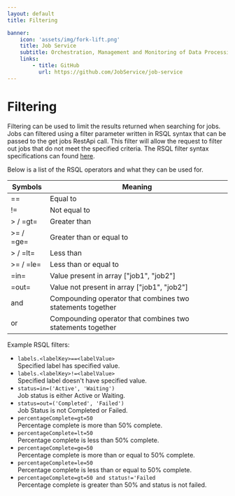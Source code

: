 ```yaml
---
layout: default
title: Filtering

banner:
    icon: 'assets/img/fork-lift.png'
    title: Job Service
    subtitle: Orchestration, Management and Monitoring of Data Processing
    links:
        - title: GitHub
          url: https://github.com/JobService/job-service
---
```


# Filtering

Filtering can be used to limit the results returned when searching for jobs.  
Jobs can filtered using a filter parameter written in RSQL syntax that can be passed to the get jobs RestApi call. 
This filter will allow the request to filter out jobs that do not meet the specified criteria. 
The RSQL filter syntax specifications can found [here](https://github.com/jirutka/rsql-parser).

Below is a list of the RSQL operators and what they can be used for.

| Symbols  | Meaning  |  
|----------|----------|  
|    ==    | Equal to |  
|    !=    | Not equal to |  
| > / =gt= | Greater than |  
| >= / =ge= | Greater than or equal to |  
| > / =lt= | Less than |  
| >= / =le= | Less than or equal to |  
| =in= | Value present in array ["job1", "job2"] |  
| =out= | Value not present in array ["job1", "job2"] |  
| and | Compounding operator that combines two statements together |  
| or | Compounding operator that combines two statements together |  

Example RSQL filters:  
- `labels.<labelKey>==<labelValue>`  
Specified label has specified value.  
- `labels.<labelKey>!=<labelValue>`  
Specified label doesn't have specified value.  
- `status=in=('Active', 'Waiting')`  
Job status is either Active or Waiting.  
- `status=out=('Completed', 'Failed')`  
Job Status is not Completed or Failed.  
- `percentageComplete=gt=50`  
Percentage complete is more than 50% complete.  
- `percentageComplete=lt=50`  
Percentage complete is less than 50% complete.  
- `percentageComplete=ge=50`  
Percentage complete is more than or equal to 50% complete.  
- `percentageComplete=le=50`  
Percentage complete is less than or equal to 50% complete.  
- `percentageComplete=gt=50 and status!='Failed`  
Percentage complete is greater than 50% and status is not failed.  
